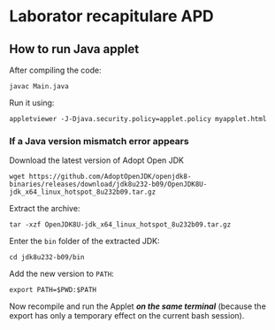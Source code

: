 # Laborator recapitulare APD

## How to run Java applet

After compiling the code:
```
javac Main.java
```

Run it using:
```
appletviewer -J-Djava.security.policy=applet.policy myapplet.html
```

### If a Java version mismatch error appears

Download the latest version of Adopt Open JDK

```
wget https://github.com/AdoptOpenJDK/openjdk8-binaries/releases/download/jdk8u232-b09/OpenJDK8U-jdk_x64_linux_hotspot_8u232b09.tar.gz
```

Extract the archive:
```
tar -xzf OpenJDK8U-jdk_x64_linux_hotspot_8u232b09.tar.gz
```

Enter the `bin` folder of the extracted JDK:

```
cd jdk8u232-b09/bin
```

Add the new version to `PATH`:
```
export PATH=$PWD:$PATH
```

Now recompile and run the Applet ***on the same terminal*** (because the export has only a temporary effect on the current bash session).
